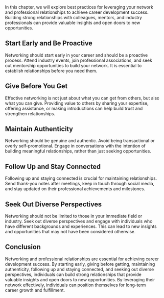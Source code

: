 
In this chapter, we will explore best practices for leveraging your network and professional relationships to achieve career development success. Building strong relationships with colleagues, mentors, and industry professionals can provide valuable insights and open doors to new opportunities.

Start Early and Be Proactive
----------------------------

Networking should start early in your career and should be a proactive process. Attend industry events, join professional associations, and seek out mentorship opportunities to build your network. It is essential to establish relationships before you need them.

Give Before You Get
-------------------

Effective networking is not just about what you can get from others, but also what you can give. Providing value to others by sharing your expertise, offering assistance, or making introductions can help build trust and strengthen relationships.

Maintain Authenticity
---------------------

Networking should be genuine and authentic. Avoid being transactional or overly self-promotional. Engage in conversations with the intention of building meaningful relationships, rather than just seeking opportunities.

Follow Up and Stay Connected
----------------------------

Following up and staying connected is crucial for maintaining relationships. Send thank-you notes after meetings, keep in touch through social media, and stay updated on their professional achievements and milestones.

Seek Out Diverse Perspectives
-----------------------------

Networking should not be limited to those in your immediate field or industry. Seek out diverse perspectives and engage with individuals who have different backgrounds and experiences. This can lead to new insights and opportunities that may not have been considered otherwise.

Conclusion
----------

Networking and professional relationships are essential for achieving career development success. By starting early, giving before getting, maintaining authenticity, following up and staying connected, and seeking out diverse perspectives, individuals can build strong relationships that provide valuable insights and open doors to new opportunities. By leveraging their network effectively, individuals can position themselves for long-term career growth and fulfillment.
